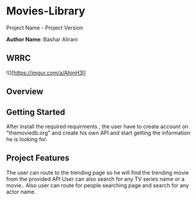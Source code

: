 # Movies-Library
 Project Name - Project Version

**Author Name**: Bashar Alirani

## WRRC
!()[https://imgur.com/a/AhjnH3l]

## Overview

## Getting Started
After install the required requirments , the user have to create account on "themoviedb.org" 
and create his own API and start getting the information he is looking for.

## Project Features
The user can route to the trending page so he will find the trending movie from the provided API
User can also search for any TV series name or a movie..
Also user can route for people searching page and search for any actor name.